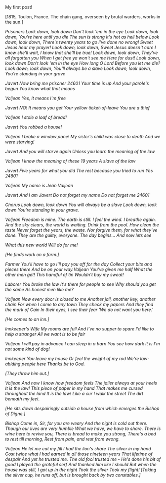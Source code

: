 My first post!


[1815, Toulon, France. The chain gang, overseen by brutal warders, works in the sun.]

<p><i>Prisoners
Look down, look down
Don't look 'em in the eye
Look down, look down,
You're here until you die
The sun is strong
It's hot as hell below
Look down, look down,
There's twenty years to go
I've done no wrong!
Sweet Jesus hear my prayer!
Look down, look down,
Sweet Jesus doesn't care
I know she'll wait,
I know that she'll be true!
Look down, look down,
They've all forgotten you
When I get free ya won't see me
Here for dust!
Look down, look down
Don't look 'em in the eye
How long O Lord
Before you let me die?
Look down, look down,
You'll always be a slave
Look down, look down,
You're standing in your grave

Javert
Now bring me prisoner 24601
Your time is up
And your parole's begun
You know what that means

Valjean
Yes, it means I'm free

Javert
NO!
It means you get
Your yellow ticket-of-leave
You are a thief

Valjean
I stole a loaf of bread!

Javert
You robbed a house!

Valjean
I broke a window pane!
My sister's child was close to death
And we were starving!

Javert
And you will starve again
Unless you learn the meaning of the law.

Valjean
I know the meaning of these 19 years
A slave of the law

Javert
Five years for what you did
The rest because you tried to run
Yes 24601

Valjean
My name is Jean Valjean

Javert
And I am Javert
Do not forget my name
Do not forget me
24601

Chorus
Look down, look down
You will always be a slave
Look down, look down
You're standing in your grave.

Valjean
Freedom is mine. The earth is still.
I feel the wind. I breathe again.
And the sky clears, the world is waiting.
Drink from the pool. How clean the taste
Never forget the years, the waste.
Nor forgive them, for what they've done.
They are the guilty, everyone.
The day begins...
And now lets see

What this new world
Will do for me!

[He finds work on a farm.]

Farmer
You'll have to go
I'll pay you off for the day
Collect your bits and pieces there
And be on your way.Valjean
You've given me half
What the other men get!
This handful of tin
Wouldn't buy my sweat!

Laborer
You broke the law
It's there for people to see
Why should you get the same
As honest men like me?

Valjean
Now every door is closed to me
Another jail, another key, another chain
For when I come to any town
They check my papers
And they find the mark of Cain
In their eyes, I see their fear
'We do not want you here.'

[He comes to an inn.]

Innkeeper's Wife
My rooms are full
And I've no supper to spare
I'd like to help a stranger
All we want is to be fair

Valjean
I will pay in advance
I can sleep in a barn
You see how dark it is
I'm not some kind of dog!

Innkeeper
You leave my house
Or feel the weight of my rod
We're law-abiding people here
Thanks be to God.

[They throw him out.]

Valjean
And now I know how freedom feels
The jailer always at your heels
It is the law!
This piece of paper in my hand
That makes me cursed throughout the land
It is the law!
Like a cur
I walk the street
The dirt beneath my feet.

[He sits down despairingly outside a house from which emerges the Bishop of Digne.]

Bishop
Come in, Sir, for you are weary
And the night is cold out there.
Though our lives are very humble
What we have, we have to share.
There is wine here to revive you,
There is bread to make you strong,
There's a bed to rest till morning,
Rest from pain, and rest from wrong.

Valjean
He let me eat my fill
I had the lion's share
The silver in my hand
Cost twice what I had earned
In all those nineteen years
That lifetime of despair
And yet he trusted me.
The old fool trusted me -
He's done his bit of good
I played the grateful serf
And thanked him like I should
But when the house was still,
I got up in the night
Took the silver
Took my flight!
[Taking the silver cup, he runs off, but is brought back by two constables.]
</i></p>